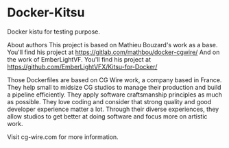 # Docker-Kitsu
Docker kistu for testing purpose.

About authors
This project is based on Mathieu Bouzard's work as a base. You'll find his project at https://gitlab.com/mathbou/docker-cgwire/
And on the work of EmberLightVF. You'll find his project at https://github.com/EmberLightVFX/Kitsu-for-Docker/


Those Dockerfiles are based on CG Wire work, a company based in France. They help small to midsize CG studios to manage their production and build a pipeline efficiently.
They apply software craftsmanship principles as much as possible. They love coding and consider that strong quality and good developer experience matter a lot. Through their diverse experiences, they allow studios to get better at doing software and focus more on artistic work.

Visit cg-wire.com for more information.

